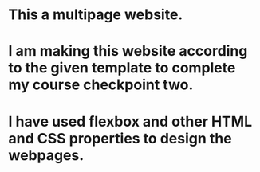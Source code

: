 # This a multipage website.
# I am making this website according to the given template to complete my course checkpoint two.
# I have used flexbox and other HTML and CSS properties to design the webpages.  